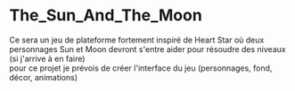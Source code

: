 # The_Sun_And_The_Moon
Ce sera un jeu de plateforme fortement inspiré de Heart Star où deux personnages Sun et Moon devront s'entre aider pour résoudre des niveaux (si j'arrive à en faire)  
pour ce projet je prévois de créer l'interface du jeu (personnages, fond, décor, animations)
